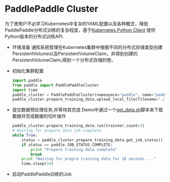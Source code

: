 # PaddlePaddle Cluster

为了使用户不必学习Kubernetes中复杂的YAML配置以及各种概念，降低PaddlePaddle分布式训练的复杂程度，基于[Kubernetes Python Client](https://github.com/kubernetes-incubator/client-python) 提供Python版本的分布式训练API.

- 环境准备
通知系统管理在Kubernetes集群中根据不同的分布式存储类型创建PersistentVolume以及PersistentVolumeClaim，并得到创建的PersistentVolumeClaim,得到一个分布式存储的卷。


- 初始化集群配置

  ```python
  import paddle
  from paddle import PaddlePaddleCluster
  import time
  paddle_cluster = PaddlePaddleCluster(namespace="paddle", name="paddle-cluster-job")
  paddle_cluster.prepare_training_data.upload_local_file(filename="./get_data.sh", claim_name="nfs-k8s")
  ```

- 提交数据预处理任务,并等待其完成
Demo中通过一个[get_data.sh](./get_data.sh)脚本来下载数据并完成数据的切片操作

  ```python
  paddle_cluster.prepare_training_data.run(trainner_count=3)
  # Waiting for prepare data job complete
  while True:
      status = paddle_cluster.prepare_training_data.get_job_status()
      if status == paddle.JOB_STATUS_COMPLETE:
          print "Prepare training data complete"
          break
      print "Waiting for prepra training data for 10 seconds ..."
      time.sleep(10)

  ```

- 启动PaddlePaddle训练的Job
